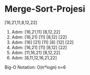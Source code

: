 # Merge-Sort-Projesi
[16,21,11,8,12,22]
1. Adım:      [16,21,11]                      [8,12,22]
2. Adım:   [16,21]     [11]                [8,12]      [22]
3. Adım: [16]   [21]   [11]              [8]    [12]     [22]
4. Adım: [16,21]   [11]                     [8,12]     [22]
5. Adım: [11,16,21]                           [8,12,22]
6. Adım: [8,11,12,16,21,22]


Big-O Notation: O(n*logn) n=6 
